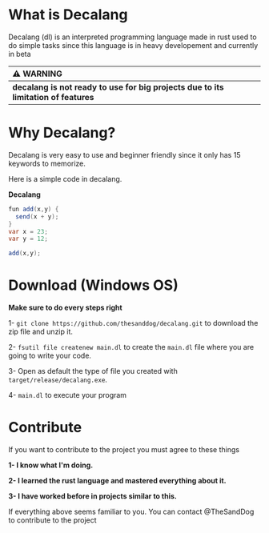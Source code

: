 # What is Decalang

Decalang (dl) is an interpreted programming language made in rust used to do simple tasks since this language is in heavy developement and currently in beta 


|                                  :warning: WARNING                                  |
|:------------------------------------------------------------------------------------|
| **decalang is not ready to use for big projects due to its limitation of features**   |


# Why Decalang?

Decalang is very easy to use and beginner friendly since it only has 15 keywords to memorize.

Here is a simple code in decalang.

**Decalang**

```cs
fun add(x,y) { 
  send(x + y); 
}
var x = 23;
var y = 12;

add(x,y);
```


# Download (Windows OS)

**Make sure to do every steps right**

1- `git clone https://github.com/thesanddog/decalang.git` to download the zip file and unzip it.

2- `fsutil file createnew main.dl` to create the `main.dl` file where you are going to write your code.

3- Open as default the type of file you created with `target/release/decalang.exe`.

4- `main.dl` to execute your program


# Contribute

If you want to contribute to the project you must agree to these things

**1- I know what I'm doing.**

**2- I learned the rust language and mastered everything about it.**

**3- I have worked before in projects similar to this.**

If everything above seems familiar to you. You can contact @TheSandDog to contribute to the project
